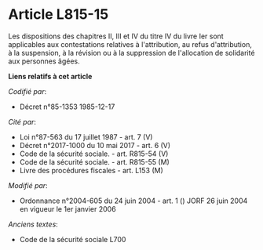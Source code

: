 # Article L815-15

Les dispositions des chapitres II, III et IV du titre IV du livre Ier sont applicables aux contestations relatives à
l'attribution, au refus d'attribution, à la suspension, à la révision ou à la suppression de l'allocation de solidarité aux
personnes âgées.

**Liens relatifs à cet article**

_Codifié par_:

  - Décret n°85-1353 1985-12-17

_Cité par_:

  - Loi n°87-563 du 17 juillet 1987 - art. 7 (V)
  - Décret n°2017-1000 du 10 mai 2017 - art. 6 (V)
  - Code de la sécurité sociale. - art. R815-54 (V)
  - Code de la sécurité sociale. - art. R815-55 (M)
  - Livre des procédures fiscales - art. L153 (M)

_Modifié par_:

  - Ordonnance n°2004-605 du 24 juin 2004 - art. 1 () JORF 26 juin 2004 en vigueur le 1er janvier 2006

_Anciens textes_:

  - Code de la sécurité sociale L700
